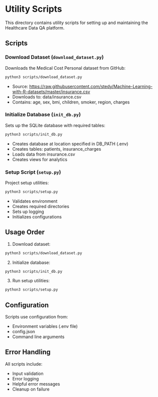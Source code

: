 # Utility Scripts

This directory contains utility scripts for setting up and maintaining the Healthcare Data QA platform.

## Scripts

### Download Dataset (`download_dataset.py`)
Downloads the Medical Cost Personal dataset from GitHub:
```bash
python3 scripts/download_dataset.py
```
- Source: https://raw.githubusercontent.com/stedy/Machine-Learning-with-R-datasets/master/insurance.csv
- Downloads to: data/insurance.csv
- Contains: age, sex, bmi, children, smoker, region, charges

### Initialize Database (`init_db.py`)
Sets up the SQLite database with required tables:
```bash
python3 scripts/init_db.py
```
- Creates database at location specified in DB_PATH (.env)
- Creates tables: patients, insurance_charges
- Loads data from insurance.csv
- Creates views for analytics

### Setup Script (`setup.py`)
Project setup utilities:
```bash
python3 scripts/setup.py
```
- Validates environment
- Creates required directories
- Sets up logging
- Initializes configurations

## Usage Order

1. Download dataset:
```bash
python3 scripts/download_dataset.py
```

2. Initialize database:
```bash
python3 scripts/init_db.py
```

3. Run setup utilities:
```bash
python3 scripts/setup.py
```

## Configuration

Scripts use configuration from:
- Environment variables (.env file)
- config.json
- Command line arguments

## Error Handling

All scripts include:
- Input validation
- Error logging
- Helpful error messages
- Cleanup on failure